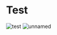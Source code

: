 # Test
![test](https://user-images.githubusercontent.com/30216976/106368376-bb408280-6351-11eb-84f9-a72c79493d63.png)
![unnamed](https://user-images.githubusercontent.com/30216976/106368604-9cdb8680-6353-11eb-9e5a-7011d8097a93.gif)
